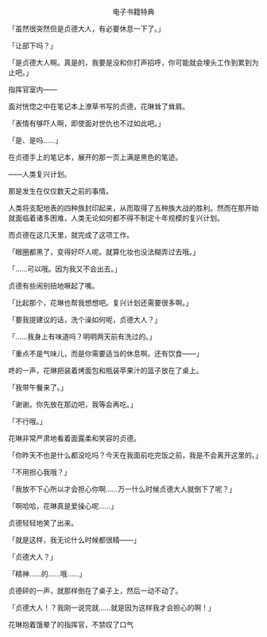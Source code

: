 <p align="center">电子书籍特典</p>

「虽然很突然但是贞德大人，有必要休息一下了。」

「让部下吗？」

「是贞德大人啊。真是的，我要是没和你打声招呼，你可能就会埋头工作到累到为止吧。」

指挥官室内——

面对恍惚之中在笔记本上潦草书写的贞德，花琳耸了耸肩。

「表情有够吓人啊，即使面对世仇也不过如此吧。」

「是、是吗……」

在贞德手上的笔记本，展开的那一页上满是黑色的笔迹。

——人类复兴计划。

那是发生在仅仅数天之前的事情。

人类将支配地表的四种族封印起来，从而取得了五种族大战的胜利。然而在那开始就面临着诸多困难，人类无论如何都不得不制定十年规模的复兴计划。

而贞德在这几天里，就完成了这项工作。

「眼圈都黑了，变得好吓人呢。就算化妆也没法糊弄过去哦。」

「……可以哦。因为我又不会出去。」

贞德有些闹别扭地噘起了嘴。

「比起那个，花琳也帮我想想吧。复兴计划还需要很多啊。」

「要我提建议的话，洗个澡如何呢，贞德大人？」

「……我身上有味道吗？明明两天前有洗过的。」

「重点不是气味儿，而是你需要适当的休息啊。还有饮食——」

咚的一声，花琳把装着烤面包和瓶装苹果汁的篮子放在了桌上。

「我带午餐来了。」

「谢谢。你先放在那边吧，我等会再吃。」

「不行哦。」

花琳非常严肃地看着面露柔和笑容的贞德。

「你昨天不也是什么都没吃吗？今天在我面前吃完饭之前，我是不会离开这里的。」

「不用担心我哦？」

「我放不下心所以才会担心你啊……万一什么时候贞德大人就倒下了呢？」

「啊哈哈，花琳真是爱操心呢……」

贞德轻轻地笑了出来。

「就是这样，我无论什么时候都很精——」

「贞德大人？」

「精神……的……哦……」

贞德砰的一声，就那样倒在了桌子上，然后一动不动了。

「贞德大人！？我刚一说完就……就是因为这样我才会担心的啊！」

花琳抱着饿晕了的指挥官，不禁叹了口气

